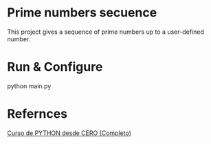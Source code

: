 # Prime numbers secuence

This project gives a sequence of prime numbers up to a user-defined number.

# Run & Configure

python main.py

# Refernces

[Curso de PYTHON desde CERO (Completo)](https://www.youtube.com/watch?v=nKPbfIU442g&t=24993s)